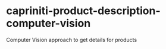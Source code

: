 # capriniti-product-description-computer-vision
Computer Vision approach to get details for products
